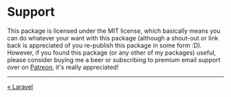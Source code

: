 # Support

This package is licensed under the MIT license, which basically means you can do whatever your want with this package
(although a shout-out or link back is appreciated of you re-publish this package in some form :D). However, if you found 
this package (or any other of my packages) useful, please consider buying me a beer or subscribing to premium email 
support over on [Patreon](https://www.patreon.com/davesweb), it's really appreciated!

---
<div style="overflow:auto;">
    <div style="float: left;"><a href="laravel.html">&laquo; Laravel</a></div>
    <div style="float: right;"> </div>
</div>